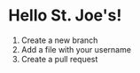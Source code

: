 # Hello St. Joe's!

1. Create a new branch
2. Add a file with your username
3. Create a pull request
